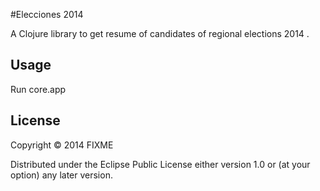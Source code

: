 #Elecciones 2014

A Clojure library to get resume of candidates of regional elections 2014 .

## Usage

Run core.app

## License

Copyright © 2014 FIXME

Distributed under the Eclipse Public License either version 1.0 or (at
your option) any later version.
